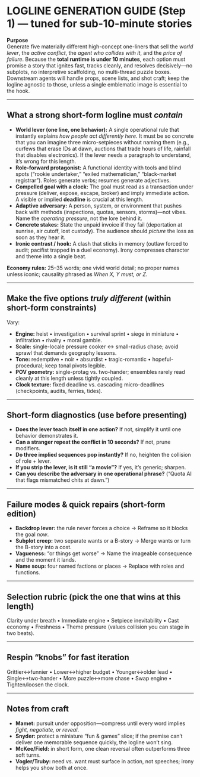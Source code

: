 # LOGLINE GENERATION GUIDE (Step 1) — tuned for **sub-10-minute** stories

**Purpose**  
Generate five materially different high-concept one-liners that sell the *world lever*, the *active conflict*, the *agent who collides with it*, and the *price of failure*. Because the **total runtime is under 10 minutes**, each option must promise a story that ignites fast, tracks cleanly, and resolves decisively—no subplots, no interpretive scaffolding, no multi-thread puzzle boxes. Downstream agents will handle props, scene lists, and shot craft; keep the logline agnostic to those, unless a single emblematic image is essential to the hook.

---

## What a strong short-form logline must *contain*
- **World lever (one line, one behavior):** A single operational rule that instantly explains *how people act differently here*. It must be so concrete that you can imagine three micro-setpieces without naming them (e.g., curfews that erase IDs at dawn, auctions that trade hours of life, rainfall that disables electronics). If the lever needs a paragraph to understand, it’s wrong for this length.
- **Role-forward protagonist:** A functional identity with tools and blind spots (“rookie undertaker,” “exiled mathematician,” “black-market registrar”). Roles generate verbs; resumes generate adjectives.
- **Compelled goal with a clock:** The goal must read as a transaction under pressure (deliver, expose, escape, broker) and imply immediate action. A visible or implied **deadline** is crucial at this length.
- **Adaptive adversary:** A person, system, or environment that pushes back with methods (inspections, quotas, sensors, storms)—not vibes. Name the *operating pressure*, not the lore behind it.
- **Concrete stakes:** State the unpaid invoice if they fail (deportation at sunrise, air cutoff, lost custody). The audience should *picture* the loss as soon as they hear it.
- **Ironic contrast / hook:** A clash that sticks in memory (outlaw forced to audit; pacifist trapped in a duel economy). Irony compresses character and theme into a single beat.

**Economy rules:** 25–35 words; one vivid world detail; no proper names unless iconic; causality phrased as *When X, Y must, or Z.*

---

## Make the five options *truly different* (within short-form constraints)
Vary:
- **Engine:** heist • investigation • survival sprint • siege in miniature • infiltration • rivalry • moral gamble.
- **Scale:** single-locale pressure cooker ↔ small-radius chase; avoid sprawl that demands geography lessons.
- **Tone:** redemptive • noir • absurdist • tragic-romantic • hopeful-procedural; keep tonal pivots legible.
- **POV geometry:** single-protag vs. two-hander; ensembles rarely read cleanly at this length unless tightly coupled.
- **Clock texture:** fixed deadline vs. cascading micro-deadlines (checkpoints, audits, ferries, tides).

---

## Short-form diagnostics (use before presenting)
- **Does the lever teach itself in one action?** If not, simplify it until one behavior demonstrates it.
- **Can a stranger repeat the conflict in 10 seconds?** If not, prune modifiers.
- **Do three implied sequences pop instantly?** If no, heighten the collision of role + lever.
- **If you strip the lever, is it still “a movie”?** If yes, it’s generic; sharpen.
- **Can you describe the adversary in one operational phrase?** (“Quota AI that flags mismatched chits at dawn.”)

---

## Failure modes & quick repairs (short-form edition)
- **Backdrop lever:** the rule never forces a choice → Reframe so it blocks the goal *now*.
- **Subplot creep:** two separate wants or a B-story → Merge wants or turn the B-story into a cost.
- **Vagueness:** “or things get worse” → Name the imageable consequence and the moment it lands.
- **Name soup:** four named factions or places → Replace with roles and functions.

---

## Selection rubric (pick the one that wins at this length)
Clarity under breath • Immediate engine • Setpiece inevitability • Cast economy • Freshness • Theme pressure (values collision you can stage in two beats).

---

## Respin “knobs” for fast iteration
Grittier↔funnier • Lower↔higher budget • Younger↔older lead • Single↔two-hander • More puzzle↔more chase • Swap engine • Tighten/loosen the clock.

---

## Notes from craft
- **Mamet:** pursuit under opposition—compress until every word implies *fight, negotiate, or reveal*.  
- **Snyder:** protect a miniature “fun & games” slice; if the premise can’t deliver one memorable sequence quickly, the logline won’t sing.  
- **McKee/Field:** in short form, one clean reversal often outperforms three soft turns.  
- **Vogler/Truby:** need vs. want must surface in action, not speeches; irony helps you show both at once.
